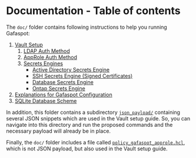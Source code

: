 # Documentation - Table of contents

The `doc/` folder contains following instructions to help you running Gafaspot:

1. [Vault Setup](vault_setup.md)
    1. [LDAP Auth Method](auth_ldap.md)
    1. [AppRole Auth Method](auth_approle.md)
    1. [Secrets Engines](secengs_general.md)
        * [Active Directory Secrets Engine](secengs_ad.md)
        * [SSH Secrets Engine (Signed Certificates)](secengs_ssh.md)
        * [Database Secrets Engine](secengs_database.md)
        * [Ontap Secrets Engine](secengs_ontap.md)
1. [Explanations for Gafaspot Configuration](config_explanation.md)
1. [SQLite Database Scheme](database_scheme.md)

In addition, this folder contains a subdirectory [`json_payload/`](json_payload) containing several JSON snippets which are used in the Vault setup guide. So, you can navigate into this directory and run the proposed commands and the necessary payload will already be in place.

Finally, the `doc/` folder includes a file called [`policy_gafaspot_approle.hcl`](policy_gafaspot_approle.hcl), which is not JSON payload, but also used in the Vault setup guide.
